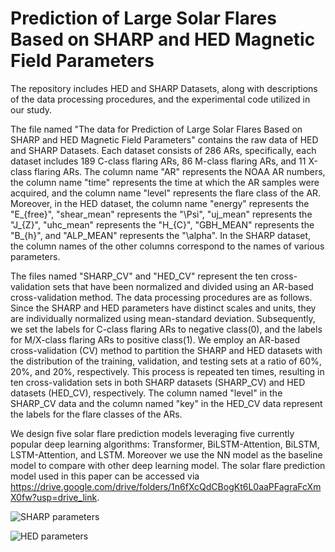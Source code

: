 # Prediction of Large Solar Flares Based on SHARP and HED Magnetic Field Parameters

The repository includes HED and SHARP Datasets, along with descriptions of the data processing procedures, and the experimental code utilized in our study.

The file named "The data for Prediction of Large Solar Flares Based on SHARP and HED Magnetic Field Parameters" contains the raw data of HED and SHARP Datasets. Each dataset consists of 286 ARs, specifically, each dataset includes 189 C-class flaring ARs, 86 M-class flaring ARs, and 11 X-class flaring ARs. The column name "AR" represents the NOAA AR numbers, the column name "time" represents the time at which the AR samples were acquired, and the column name "level" represents the flare class of the AR. Moreover, in the HED dataset, the column name "energy" represents the "E_{free}", "shear_mean" represents the "\Psi", "uj_mean" represents the "J_{Z}", "uhc_mean" represents the "H_{C}", "GBH_MEAN" represents the "B_{h}", and "ALP_MEAN" represents the "\alpha". In the SHARP dataset, the column names of the other columns correspond to the names of various parameters.

The files named "SHARP_CV" and "HED_CV" represent the ten cross-validation sets that have been normalized and divided using an AR-based cross-validation method.
The data processing procedures are as follows. Since the SHARP and HED parameters have distinct scales and units, they are individually normalized using mean-standard deviation. Subsequently, we set the labels for C-class flaring ARs to negative class(0), and the labels for M/X-class flaring ARs to positive class(1). We employ an AR-based cross-validation (CV) method to partition the SHARP and HED datasets with the distribution of the training, validation, and testing sets at a ratio of 60%, 20%, and 20%, respectively. This process is repeated ten times, resulting in ten cross-validation sets in both SHARP datasets (SHARP_CV) and HED datasets (HED_CV), respectively. The column named "level" in the SHARP_CV data and the column named "key" in the HED_CV data represent the labels for the flare classes of the ARs.

We design five solar flare prediction models leveraging five currently popular deep learning algorithms: Transformer, BiLSTM-Attention, BiLSTM, LSTM-Attention, and LSTM. Moreover we use the NN model as the baseline model to compare with other deep learning model. The solar flare prediction model used in this paper can be accessed via https://drive.google.com/drive/folders/1n6fXcQdCBogKt6L0aaPFagraFcXmX0fw?usp=drive_link.

![SHARP parameters](https://github.com/user-attachments/assets/0a38f2c7-862f-417d-8f02-318e0afa80f4)

![HED parameters](https://github.com/user-attachments/assets/b941cd5c-5e57-4587-8d7a-46b5f16fb578)
